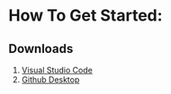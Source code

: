 # How To Get Started:
## Downloads
1. [Visual Studio Code](https://code.visualstudio.com/)
2. [Github Desktop](https://desktop.github.com/)

